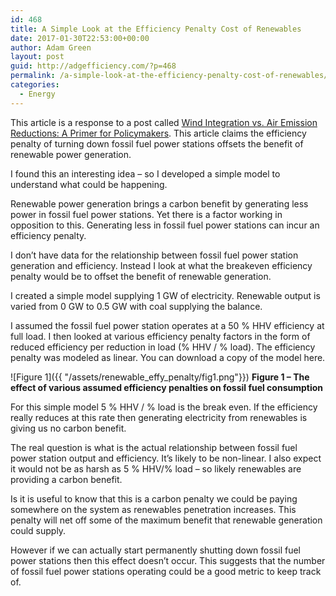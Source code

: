 ```yaml
---
id: 468
title: A Simple Look at the Efficiency Penalty Cost of Renewables
date: 2017-01-30T22:53:00+00:00
author: Adam Green
layout: post
guid: http://adgefficiency.com/?p=468
permalink: /a-simple-look-at-the-efficiency-penalty-cost-of-renewables/
categories:
  - Energy
---
```


This article is a response to a post called [Wind Integration vs. Air Emission Reductions: A Primer for Policymakers](https://www.masterresource.org/integrationfirming/wind-integration-and-emissions/).  This article claims the efficiency penalty of turning down fossil fuel power stations offsets the benefit of renewable power generation.

I found this an interesting idea – so I developed a simple model to understand what could be happening.

Renewable power generation brings a carbon benefit by generating less power in fossil fuel power stations.  Yet there is a factor working in opposition to this. Generating less in fossil fuel power stations can incur an efficiency penalty.

I don’t have data for the relationship between fossil fuel power station generation and efficiency. Instead I look at what the breakeven efficiency penalty would be to offset the benefit of renewable generation.

I created a simple model supplying 1 GW of electricity.  Renewable output is varied from 0 GW to 0.5 GW with coal supplying the balance.

I assumed the fossil fuel power station operates at a 50 % HHV efficiency at full load.  I then looked at various efficiency penalty factors in the form of reduced efficiency per reduction in load (% HHV / % load).   The efficiency penalty was modeled as linear.  You can download a copy of the model here.

![Figure 1]({{ "/assets/renewable_effy_penalty/fig1.png"}})
**Figure 1 – The effect of various assumed efficiency penalties on fossil fuel consumption**

For this simple model 5 % HHV / % load is the break even.  If the efficiency really reduces at this rate then generating electricity from renewables is giving us no carbon benefit.

The real question is what is the actual relationship between fossil fuel power station output and efficiency.   It’s likely to be non-linear.  I also expect it would not be as harsh as 5 % HHV/% load – so likely renewables are providing a carbon benefit.

Is it is useful to know that this is a carbon penalty we could be paying somewhere on the system as renewables penetration increases.  This penalty will net off some of the maximum benefit that renewable generation could supply.

However if we can actually start permanently shutting down fossil fuel power stations then this effect doesn’t occur.  This suggests that the number of fossil fuel power stations operating could be a good metric to keep track of.
